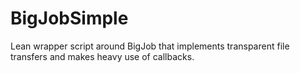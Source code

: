 BigJobSimple
============

Lean wrapper script around BigJob that implements transparent file transfers and makes heavy use of callbacks.
